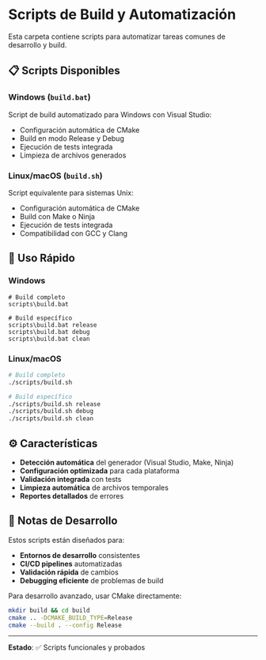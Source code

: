 # Scripts de Build y Automatización

Esta carpeta contiene scripts para automatizar tareas comunes de desarrollo y build.

## 📋 Scripts Disponibles

### Windows (`build.bat`)
Script de build automatizado para Windows con Visual Studio:
- Configuración automática de CMake
- Build en modo Release y Debug
- Ejecución de tests integrada
- Limpieza de archivos generados

### Linux/macOS (`build.sh`)
Script equivalente para sistemas Unix:
- Configuración automática de CMake
- Build con Make o Ninja
- Ejecución de tests integrada
- Compatibilidad con GCC y Clang

## 🚀 **Uso Rápido**

### Windows
```batch
# Build completo
scripts\build.bat

# Build específico
scripts\build.bat release
scripts\build.bat debug
scripts\build.bat clean
```

### Linux/macOS
```bash
# Build completo
./scripts/build.sh

# Build específico
./scripts/build.sh release
./scripts/build.sh debug
./scripts/build.sh clean
```

## ⚙️ **Características**

- **Detección automática** del generador (Visual Studio, Make, Ninja)
- **Configuración optimizada** para cada plataforma
- **Validación integrada** con tests
- **Limpieza automática** de archivos temporales
- **Reportes detallados** de errores

## 📝 **Notas de Desarrollo**

Estos scripts están diseñados para:
- **Entornos de desarrollo** consistentes
- **CI/CD pipelines** automatizadas
- **Validación rápida** de cambios
- **Debugging eficiente** de problemas de build

Para desarrollo avanzado, usar CMake directamente:
```bash
mkdir build && cd build
cmake .. -DCMAKE_BUILD_TYPE=Release
cmake --build . --config Release
```

---

**Estado**: ✅ Scripts funcionales y probados
